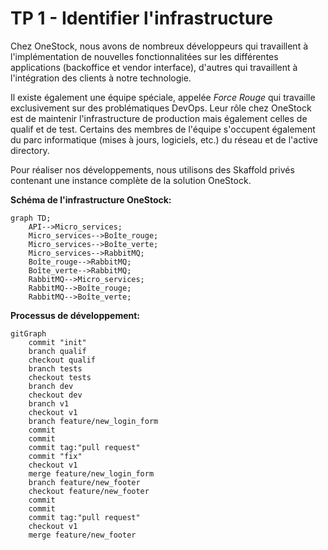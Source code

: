 # TP 1 - Identifier l'infrastructure

Chez OneStock, nous avons de nombreux développeurs qui travaillent à l'implémentation de nouvelles fonctionnalitées sur les différentes applications (backoffice et vendor interface), d'autres qui travaillent à l'intégration des clients à notre technologie.

Il existe également une équipe spéciale, appelée *Force Rouge* qui travaille exclusivement sur des problématiques DevOps. Leur rôle chez OneStock est de maintenir l'infrastructure de production mais également celles de qualif et de test. Certains des membres de l'équipe s'occupent également du parc informatique (mises à jours, logiciels, etc.) du réseau et de l'active directory.

Pour réaliser nos développements, nous utilisons des Skaffold privés contenant une instance complète de la solution OneStock.

**Schéma de l'infrastructure OneStock:**

```mermaid
graph TD;
    API-->Micro_services;
    Micro_services-->Boîte_rouge;
    Micro_services-->Boîte_verte;
    Micro_services-->RabbitMQ;
    Boîte_rouge-->RabbitMQ;
    Boîte_verte-->RabbitMQ;
    RabbitMQ-->Micro_services;
    RabbitMQ-->Boîte_rouge;
    RabbitMQ-->Boîte_verte;
```

**Processus de développement:**

```mermaid
gitGraph
    commit "init"
    branch qualif
    checkout qualif
    branch tests
    checkout tests
    branch dev
    checkout dev
    branch v1
    checkout v1
    branch feature/new_login_form
    commit
    commit
    commit tag:"pull request"
    commit "fix"
    checkout v1
    merge feature/new_login_form
    branch feature/new_footer
    checkout feature/new_footer
    commit
    commit
    commit tag:"pull request"
    checkout v1
    merge feature/new_footer
